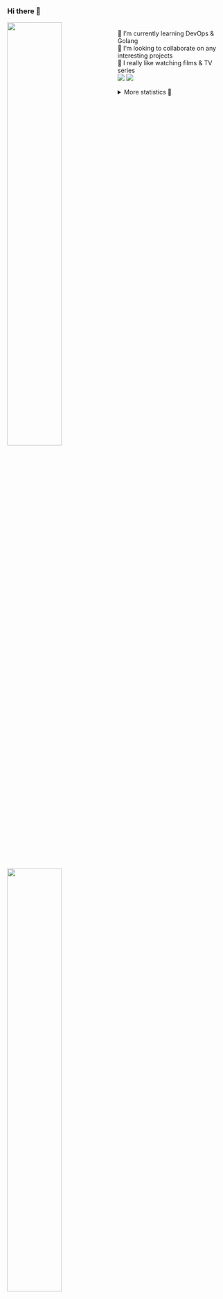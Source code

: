 ### Hi there 👋


[<img align="left" width="50%" src="https://github-readme-stats.vercel.app/api?username=rufusnufus&hide=issues&show_icons=true&count_private=true&theme=transparent&title_color=FF6F40&text_color=FBF9F8&icon_color=F48242&hide_border=true&hide_title=true#gh-dark-mode-only">](https://metrics.lecoq.io/rufusnufus#gh-dark-mode-only)
[<img align="left" width="50%" src="https://github-readme-stats.vercel.app/api?username=rufusnufus&hide=issues&show_icons=true&count_private=true&theme=transparent&title_color=FF6533&text_color=4D4644&icon_color=FF8038&hide_border=true&hide_title=true#gh-light-mode-only">](https://metrics.lecoq.io/rufusnufus#gh-light-mode-only)

<p>
  <br>
  🌱 I’m currently learning DevOps & Golang</br>
  👯 I’m looking to collaborate on any interesting projects</br>
  🎥 I really like watching films & TV series</br>
  <a href="https://linkedin.com/in/rufusnufus"><img src="https://img.shields.io/badge/linkedin-0077B5.svg?style=for-the-badge&logo=linkedin&logoColor=white"/></a>
  <a href="https://t.me/rufusnufus"><img src="https://img.shields.io/badge/-telegram-black?style=for-the-badge&color=blue&logo=telegram"/></a>
</p>

<p text-align="left">
<details>
  <summary>More statistics 👀</summary><br/>

<!--START_SECTION:waka-->
![Code Time](http://img.shields.io/badge/Code%20Time-721%20hrs%2037%20mins-blue)

![Profile Views](http://img.shields.io/badge/Profile%20Views-0-blue)

**I'm an Early 🐤** 

```text
🌞 Morning                15748 commits       ██████░░░░░░░░░░░░░░░░░░░   22.67 % 
🌆 Daytime                40204 commits       ██████████████░░░░░░░░░░░   57.88 % 
🌃 Evening                12152 commits       ████░░░░░░░░░░░░░░░░░░░░░   17.49 % 
🌙 Night                  1359 commits        ░░░░░░░░░░░░░░░░░░░░░░░░░   01.96 % 
```
📅 **I'm Most Productive on Monday** 

```text
Monday                   15037 commits       █████░░░░░░░░░░░░░░░░░░░░   21.65 % 
Tuesday                  12870 commits       █████░░░░░░░░░░░░░░░░░░░░   18.53 % 
Wednesday                14460 commits       █████░░░░░░░░░░░░░░░░░░░░   20.82 % 
Thursday                 13355 commits       █████░░░░░░░░░░░░░░░░░░░░   19.23 % 
Friday                   11751 commits       ████░░░░░░░░░░░░░░░░░░░░░   16.92 % 
Saturday                 1360 commits        ░░░░░░░░░░░░░░░░░░░░░░░░░   01.96 % 
Sunday                   630 commits         ░░░░░░░░░░░░░░░░░░░░░░░░░   00.91 % 
```


📊 **This Week I Spent My Time On** 

```text
💬 Programming Languages: 
JSON                     0 secs              █████████████████████████   100.00 % 

🔥 Editors: 
VS Code                  0 secs              █████████████████████████   100.00 % 
```

**I Mostly Code in Go** 

```text
Go                       41 repos            ██████░░░░░░░░░░░░░░░░░░░   22.16 % 
Python                   17 repos            ██░░░░░░░░░░░░░░░░░░░░░░░   09.19 % 
Smarty                   12 repos            ██░░░░░░░░░░░░░░░░░░░░░░░   06.49 % 
HCL                      8 repos             █░░░░░░░░░░░░░░░░░░░░░░░░   04.32 % 
Kotlin                   8 repos             █░░░░░░░░░░░░░░░░░░░░░░░░   04.32 % 
```




 Last Updated on 11/03/2024 01:16:34 UTC
<!--END_SECTION:waka-->

</details>
</p>
